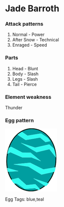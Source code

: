 # Jade Barroth

### Attack patterns
1. Normal - Power
2. After Snow - Technical
3. Enraged - Speed

### Parts
1. Head - Blunt
2. Body - Slash
3. Legs - Slash
4. Tail - Pierce

### Element weakness
Thunder 

### Egg pattern
![image info](../assets/jade_barroth.png)

Egg Tags: blue,teal